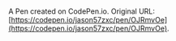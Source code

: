 # 

A Pen created on CodePen.io. Original URL: [https://codepen.io/jason57zxc/pen/OJRmvOe](https://codepen.io/jason57zxc/pen/OJRmvOe).



